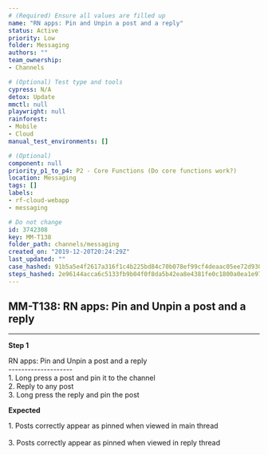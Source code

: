 ```yaml
---
# (Required) Ensure all values are filled up
name: "RN apps: Pin and Unpin a post and a reply"
status: Active
priority: Low
folder: Messaging
authors: ""
team_ownership: 
- Channels

# (Optional) Test type and tools
cypress: N/A
detox: Update
mmctl: null
playwright: null
rainforest: 
- Mobile
- Cloud
manual_test_environments: []

# (Optional)
component: null
priority_p1_to_p4: P2 - Core Functions (Do core functions work?)
location: Messaging
tags: []
labels: 
- rf-cloud-webapp
- messaging

# Do not change
id: 3742308
key: MM-T138
folder_path: channels/messaging
created_on: "2019-12-20T20:24:29Z"
last_updated: ""
case_hashed: 91b5a5e4f2617a316f1c4b225bd84c70b078ef99cf4deaac05ee72d930232076f3ce826abf4b860b10b8d9606695fbd9
steps_hashed: 2e96144acca6c5133fb9b04f0f8da5b42ea8e4381fe0c1800a0ea1e97e553325e3e67c7950bab03ae19e5067c6376b52
---
```


## MM-T138: RN apps: Pin and Unpin a post and a reply

---

**Step 1**

RN apps: Pin and Unpin a post and a reply\
\--------------------\
1\. Long press a post and pin it to the channel\
2\. Reply to any post\
3\. Long press the reply and pin the post

**Expected**

1\. Posts correctly appear as pinned when viewed in main thread\
\
3\. Posts correctly appear as pinned when viewed in reply thread
